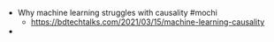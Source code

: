 - Why machine learning struggles with causality #mochi
	- https://bdtechtalks.com/2021/03/15/machine-learning-causality
-